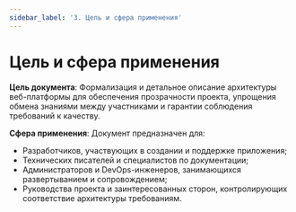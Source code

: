 ```yaml
---
sidebar_label: '3. Цель и сфера применения'
---
```


# Цель и сфера применения

**Цель документа**: Формализация и детальное описание архитектуры веб-платформы для обеспечения прозрачности проекта, упрощения обмена знаниями между участниками и гарантии соблюдения требований к качеству.

**Сфера применения**: Документ предназначен для:
- Разработчиков, участвующих в создании и поддержке приложения;
- Технических писателей и специалистов по документации;
- Администраторов и DevOps-инженеров, занимающихся развертыванием и сопровождением;
- Руководства проекта и заинтересованных сторон, контролирующих соответствие архитектуры требованиям.